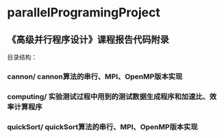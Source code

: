 parallelProgramingProject
=========================

《高级并行程序设计》课程报告代码附录
----------------------------------- 
目录结构：<br>
### cannon/ 		cannon算法的串行、MPI、OpenMP版本实现<br>
### computing/		实验测试过程中用到的测试数据生成程序和加速比、效率计算程序<br>
### quickSort/		quickSort算法的串行、MPI、OpenMP版本实现<br>